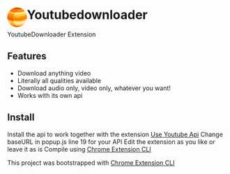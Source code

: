 # <img src="public/icons/icon_48.png" width="45" align="left"> Youtubedownloader

YoutubeDownloader Extension

## Features

- Download anything video
- Literally all qualities available
- Download audio only, video only, whatever you want!
- Works with its own api

## Install

Install the api to work together with the extension [Use Youtube Api](https://github.com/LordzSpectron/Youtube-Api-Downloader)
Change baseURL in popup.js line 19 for your API 
Edit the extension as you like or leave it as is 
Compile using [Chrome Extension CLI](https://github.com/dutiyesh/chrome-extension-cli)

This project was bootstrapped with [Chrome Extension CLI](https://github.com/dutiyesh/chrome-extension-cli)


